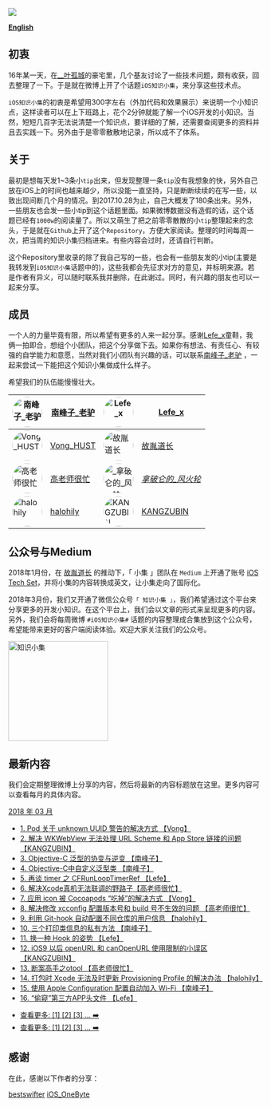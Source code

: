 

![](https://github.com/southpeak/iOS-tech-set/blob/master/images/Banner.png?raw=true)

**[English](https://github.com/southpeak/iOS-tech-set/blob/master/README_EN.md)**

## 初衷

16年某一天，在[__叶孤城](https://weibo.com/u/1438670852)的豪宅里，几个基友讨论了一些技术问题，颇有收获，回去整理了一下。于是就在微博上开了个话题`iOS知识小集`，来分享这些技术点。

`iOS知识小集`的初衷是希望用300字左右（外加代码和效果展示）来说明一个小知识点，这样读者可以在上下班路上，花个2分钟就能了解一个iOS开发的小知识。当然，短短几百字无法说清楚一个知识点，要详细的了解，还需要查阅更多的资料并且去实践一下。另外由于是零零散散地记录，所以成不了体系。

## 关于

最初是想每天发1~3条小`tip`出来，但发现整理一条`tip`没有我想象的快，另外自己放在iOS上的时间也越来越少，所以没能一直坚持，只是断断续续的在写一些，以致出现间断几个月的情况。到2017.10.28为止，自己大概发了180条出来。另外，一些朋友也会发一些小tip到这个话题里面。如果微博数据没有造假的话，这个话题已经有`1000w`的阅读量了。所以又萌生了把之前零零散散的小`tip`整理起来的念头，于是就在`Github`上开了这个`Repository`，方便大家阅读。整理的时间每周一次，把当周的知识小集归档进来。有些内容会过时，还请自行判断。

这个Repository里收录的除了我自己写的一些，也会有一些朋友发的小tip(主要是我转发到`iOS知识小集`话题中的)，这些我都会先征求对方的意见，并标明来源。若是作者有异义，可以随时联系我并删除，在此谢过。同时，有兴趣的朋友也可以一起来分享。

## 成员

一个人的力量毕竟有限，所以希望有更多的人来一起分享。感谢[Lefe_x](https://weibo.com/u/5953150140)童鞋，我俩一拍即合，想组个小团队，把这个分享做下去。如果你有想法、有责任心、有较强的自学能力和意愿，当然对我们小团队有兴趣的话，可以联系[南峰子_老驴](http://weibo.com/touristdiary) ，一起来尝试一下能把这个知识小集做成什么样子。

希望我们的队伍能慢慢壮大。

 <a href="https://weibo.com/touristdiary"><img style="border-radius: 30px" src="https://tva1.sinaimg.cn/crop.1.0.1366.1366.180/c5ff030ejw8f5bbc70i61j212011yq80.jpg" title="南峰子_老驴" width="60"/></a> | [南峰子_老驴](https://weibo.com/touristdiary) | <a href="https://weibo.com/u/5953150140"><img style="border-radius: 30px" src="https://tva4.sinaimg.cn/crop.8.0.1226.1226.180/006uSOiEjw8f9h4ihstq4j30yi0y2gnq.jpg" title="Lefe_x" width="60"/></a> | [Lefe_x](https://weibo.com/u/5953150140) 
------------- | ------------- | ------------- | -------------
<a href="https://weibo.com/VongLo"><img style="border-radius: 30px" src="https://tvax3.sinaimg.cn/crop.0.0.667.667.180/ba81ca29ly8fhu4meonedj20ij0ijgmh.jpg" title="Vong_HUST" width="60"/></a> | [Vong_HUST](https://weibo.com/VongLo) | <a href="https://weibo.com/soapyigu"><img style="border-radius: 30px" src="https://tva4.sinaimg.cn/crop.14.0.721.721.180/6cf34ee4jw8f8rdmtzzgmj20ku0k10t5.jpg" title="故胤道长" width="60"/></a> | [故胤道长](https://weibo.com/soapyigu)
<a href="https://weibo.com/517082456"><img style="border-radius: 30px" src="https://tva4.sinaimg.cn/crop.0.0.1242.1242.180/5fe18d75jw8evft9qcjh5j20yi0yigo5.jpg" title="高老师很忙" width="60"/></a> | [高老师很忙](https://weibo.com/517082456) | <a href="https://weibo.com/u/2293476232"><img style="border-radius: 30px" src="https://tvax1.sinaimg.cn/crop.6.0.737.737.180/88b3ab88ly8fnassmyvedj20ku0khgma.jpg" title="_拿破仑的_风火轮_" width="60"/></a> | [_拿破仑的_风火轮_](https://weibo.com/u/2293476232) 
<a href="http://weibo.com/halohily"><img style="border-radius: 30px" src="http://ww4.sinaimg.cn/mw690/d9ec7ffcjw8f8a753z961j20e80dp0t3.jpg" title="halohily" width="60"/></a> | [halohily](http://weibo.com/halohily) | <a href="https://weibo.com/kangzubin"><img style="border-radius: 30px" src="https://tva3.sinaimg.cn/crop.0.0.440.440.180/621b53aejw8ekybg28hxzj20c80c83z0.jpg" title="KANGZUBIN" width="60"/></a> | [KANGZUBIN](https://weibo.com/kangzubin) 

## 公众号与Medium

2018年1月份，在 [故胤道长](https://weibo.com/soapyigu) 的推动下，「 小集 」团队在 `Medium` 上开通了账号 [iOS Tech Set](https://medium.com/@iostechset)，并将小集的内容转换成英文，让小集走向了国际化。

2018年3月份，我们又开通了微信公众号`「 知识小集 」`，我们希望通过这个平台来分享更多的开发小知识。在这个平台上，我们会以文章的形式来呈现更多的内容。另外，我们会将每周微博 `#iOS知识小集#` 话题的内容整理成合集放到这个公众号，希望能带来更好的客户端阅读体验。欢迎大家关注我们的公众号。

<img src="https://raw.githubusercontent.com/iOS-Tips/iOS-tech-set/master/images/qrcode.jpg" title="知识小集" width="200"/>

## 最新内容
我们会定期整理微博上分享的内容，然后将最新的内容标题放在这里。更多内容可以查看每月的具体内容。

[2018 年 03 月](https://github.com/southpeak/iOS-tech-set/blob/master/2018/03.md)

* [1. Pod 关于 unknown UUID 警告的解决方式 【Vong】](https://github.com/southpeak/iOS-tech-set/blob/master/2018/03.md)
* [2. 解决 WKWebView 无法处理 URL Scheme 和 App Store 链接的问题 【KANGZUBIN】](https://github.com/southpeak/iOS-tech-set/blob/master/2018/03.md)
* [3. Objective-C 泛型的协变与逆变 【南峰子】](https://github.com/southpeak/iOS-tech-set/blob/master/2018/03.md)
* [4. Objective-C中自定义泛型类 【南峰子】](https://github.com/southpeak/iOS-tech-set/blob/master/2018/03.md)
* [5. 再谈 timer 之 CFRunLoopTimerRef 【Lefe】](https://github.com/southpeak/iOS-tech-set/blob/master/2018/03.md)
* [6. 解决Xcode真机无法联调的野路子【高老师很忙】](https://github.com/southpeak/iOS-tech-set/blob/master/2018/03.md)
* [7. 应用 icon 被 Cocoapods “吃掉”的解决方式 【Vong】](https://github.com/southpeak/iOS-tech-set/blob/master/2018/03.md)
* [8. 解决修改 xcconfig 配置版本号和 build 号不生效的问题 【高老师很忙】](https://github.com/southpeak/iOS-tech-set/blob/master/2018/03.md)
* [9. 利用 Git-hook 自动配置不同仓库的用户信息 【halohily】](https://github.com/southpeak/iOS-tech-set/blob/master/2018/03.md)
* [10. 三个打印类信息的私有方法 【南峰子】](https://github.com/southpeak/iOS-tech-set/blob/master/2018/03.md)
* [11. 换一种 Hook 的姿势 【Lefe】](https://github.com/southpeak/iOS-tech-set/blob/master/2018/03.md)
* [12. iOS9 以后 openURL 和 canOpenURL 使用限制的小误区 【KANGZUBIN】](https://github.com/southpeak/iOS-tech-set/blob/master/2018/03.md)
* [13. 断案高手之otool 【高老师很忙】](https://github.com/southpeak/iOS-tech-set/blob/master/2018/03.md)
* [14. 打包时 Xcode 无法及时更新 Provisioning Profile 的解决办法 【halohily】](https://github.com/southpeak/iOS-tech-set/blob/master/2018/03.md)
* [15. 使用 Apple Configuration 配置自动加入 Wi-Fi 【南峰子】](https://github.com/southpeak/iOS-tech-set/blob/master/2018/03.md)
* [16. “偷窥”第三方APP头文件 【Lefe】](https://github.com/southpeak/iOS-tech-set/blob/master/2018/03.md)

- [查看更多: [1] [2] [3] ... ➡️](https://github.com/southpeak/iOS-tech-set/blob/master/2018/%E7%9B%AE%E5%BD%95.md)
- [查看更多: [1] [2] [3] ... ➡️](https://github.com/southpeak/iOS-tech-set/blob/master/2017/%E7%9B%AE%E5%BD%95.md)

## 感谢

在此，感谢以下作者的分享：

[bestswifter](https://weibo.com/bestswifter)
[iOS_OneByte](https://weibo.com/u/5549095051)


